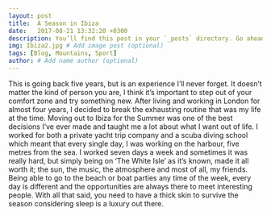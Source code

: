 ```yaml
---
layout: post
title:  A Season in Ibiza
date:   2017-08-21 13:32:20 +0300
description: You’ll find this post in your `_posts` directory. Go ahead and edit it and re-build the site to see your changes. # Add post description (optional)
img: Ibiza2.jpg # Add image post (optional)
tags: [Blog, Mountains, Sport]
author: # Add name author (optional)
---
```

This is going back five years, but is an experience I’ll never forget. It doesn’t matter the kind of person you are, I think it’s important to step out of your comfort zone and try something new. After living and working in London for almost four years, I decided to break the exhausting routine that was my life at the time. Moving out to Ibiza for the Summer was one of the best decisions I’ve ever made and taught me a lot about what I want out of life. I worked for both a private yacht trip company and a scuba diving school which meant that every single day, I was working on the harbour, five metres from the sea. I worked seven days a week and sometimes it was really hard, but simply being on ‘The White Isle’ as it’s known, made it all worth it; the sun, the music, the atmosphere and most of all, my friends. Being able to go to the beach or boat parties any time of the week, every day is different and the opportunities are always there to meet interesting people. With all that said, you need to have a thick skin to survive the season considering sleep is a luxury out there.


[jekyll-docs]: https://jekyllrb.com/docs/home
[jekyll-gh]:   https://github.com/jekyll/jekyll
[jekyll-talk]: https://talk.jekyllrb.com/
